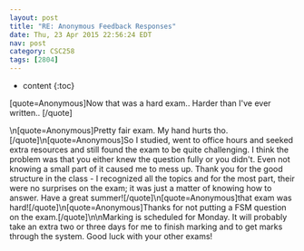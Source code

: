 ```yaml
---
layout: post
title: "RE: Anonymous Feedback Responses"
date: Thu, 23 Apr 2015 22:56:24 EDT
nav: post
category: CSC258
tags: [2804]
---
```


* content
{:toc}

[quote=Anonymous]Now that was a hard exam.. Harder than I've ever written.. [/quote]
<!-- more -->
<p>\n[quote=Anonymous]Pretty fair exam. My hand hurts tho.[/quote]\n[quote=Anonymous]So I studied, went to office hours and seeked extra resources and still found the exam to be quite challenging. I think the problem was that you either knew the question fully or you didn't. Even not knowing a small part of it caused me to mess up. Thank you for the good structure in the class - I recognized all the topics and for the most part, their were no surprises on the exam; it was just a matter of knowing how to answer. Have a great summer![/quote]\n[quote=Anonymous]that exam was hard![/quote]\n[quote=Anonymous]Thanks for not putting a FSM question on the exam.[/quote]\n\nMarking is scheduled for Monday. It will probably take an extra two or three days for me to finish marking and to get marks through the system. Good luck with your other exams!</p>
